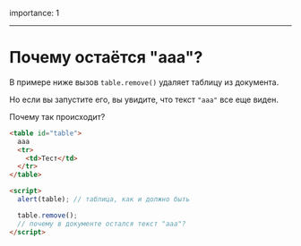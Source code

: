 importance: 1

---

# Почему остаётся "aaa"?

В примере ниже вызов `table.remove()` удаляет таблицу из документа.

Но если вы запустите его, вы увидите, что текст `"aaa"` все еще виден.

Почему так происходит?


```html height=100 run
<table id="table">
  aaa
  <tr>
    <td>Тест</td>
  </tr>
</table>

<script>
  alert(table); // таблица, как и должно быть

  table.remove();
  // почему в документе остался текст "ааа"?
</script>
```
